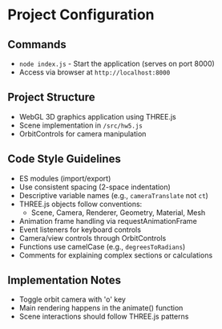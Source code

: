 # Project Configuration

## Commands

- `node index.js` - Start the application (serves on port 8000)
- Access via browser at `http://localhost:8000`

## Project Structure

- WebGL 3D graphics application using THREE.js
- Scene implementation in `/src/hw5.js`
- OrbitControls for camera manipulation

## Code Style Guidelines

- ES modules (import/export)
- Use consistent spacing (2-space indentation)
- Descriptive variable names (e.g., `cameraTranslate` not `ct`)
- THREE.js objects follow conventions:
    - Scene, Camera, Renderer, Geometry, Material, Mesh
- Animation frame handling via requestAnimationFrame
- Event listeners for keyboard controls
- Camera/view controls through OrbitControls
- Functions use camelCase (e.g., `degreesToRadians`)
- Comments for explaining complex sections or calculations

## Implementation Notes

- Toggle orbit camera with 'o' key
- Main rendering happens in the animate() function
- Scene interactions should follow THREE.js patterns